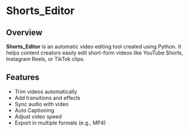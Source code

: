 # Shorts_Editor

## Overview

**Shorts_Editor** is an automatic video editing tool created using Python. It helps content creators easily edit short-form videos like YouTube Shorts, Instagram Reels, or TikTok clips. 

## Features

- Trim videos automatically
- Add transitions and effects
- Sync audio with video
- Auto Captioning
- Adjust video speed
- Export in multiple formats (e.g., MP4)
